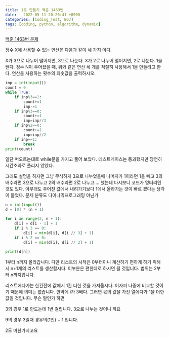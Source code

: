 ```yaml
---
title: 1로 만들기 백준 1463번 
date:   2022-05-11 20:20:41 +0900
categories: [Coding_Test, BOJ]
tags: [coding, python, algorithm, dynamic]
---
```



[백준 1463번 문제](https://www.acmicpc.net/problem/1463)


정수 X에 사용할 수 있는 연산은 다음과 같이 세 가지 이다.

X가 3으로 나누어 떨어지면, 3으로 나눈다.
X가 2로 나누어 떨어지면, 2로 나눈다.
1을 뺀다.
정수 N이 주어졌을 때, 위와 같은 연산 세 개를 적절히 사용해서 1을 만들려고 한다. 연산을 사용하는 횟수의 최솟값을 출력하시오.

```py
inp = int(input())
count = 0
while True:
    if inp%3==1:
        count+=1
        inp-=1
    if inp%3==0:
        count+=1
        inp=inp//3
    if inp%2==0:
        count+=1
        inp=inp//2
    if inp==1:
        break
print(count)
```

일단 떠오르는대로 while문을 가지고 풀어 보았다. 테스트케이스는 통과했지만 당연히 시간초과로 풀리지 않았다.

 

그래도 설명을 하자면 그냥 무식하게 3으로 나누었을때 나머지가 1이라면 1을 빼고 3의 배수라면 3으로 나누고 2의 배수라면 2로 나누고.... 했는데 다시보니 코드가 엉터리인것도 있다. 아무래도 주어진 값에서 내려가기보다 1에서 올라가는 것이 빠르 겠다는 생각이 들었다. 문제 분류도 다이나믹프로그래밍 아닌가

 
```py
n = int(input())
d = [0] * (n + 1)

for i in range(2, n + 1):
    d[i] = d[i - 1] + 1
    if i % 3 == 0:
        d[i] = min(d[i], d[i // 3] + 1)
    if i % 2 == 0:
        d[i] = min(d[i], d[i // 2] + 1)
        
print(d[n])
```

1부터 n까지 올라갑니다. 다만 리스트의 시작은 0부터이니 계산하기 편하게 하기 위해서 n+1개의 리스트를 생산합시다. 이부분은 편한데로 하시면 될 것입니다. 범위는 2부터 n까지입니다.

 

리스트에다가는 한칸전에 값에서 1칸 더한 것을 가져옵시다. 어자피 나중에 비교할 것이기 때문에 의미는 없습니다. 만약에 i가 3배다. 그러면 몫의 값을 가진 열에다가 1을 더한 값일 것입니다. 무슨 말인가 하면

 

3의 경우 1로 만드는데 1번 걸립니다. 3으로 나누는 것이니 까요

9의 경우 3일때 경우의(1번) + 1 입니다.

 

2도 마찬가지고요